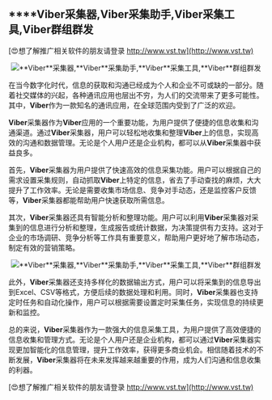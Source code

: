 ## ****Viber**采集器,**Viber**采集助手,**Viber**采集工具,**Viber**群组群发**

[😍想了解推广相关软件的朋友请登录 http://www.vst.tw](http://www.vst.tw)

 <center><img src="https://vst.tw/MP4/tuiguang/png/7.png" alt="**Viber**采集器,**Viber**采集助手,**Viber**采集工具,**Viber**群组群发"></center>

在当今数字化时代，信息的获取和沟通已经成为个人和企业不可或缺的一部分。随着社交媒体的兴起，各种通讯应用也层出不穷，为人们的交流带来了更多可能性。其中，**Viber**作为一款知名的通讯应用，在全球范围内受到了广泛的欢迎。

**Viber**采集器作为**Viber**应用的一个重要功能，为用户提供了便捷的信息收集和沟通渠道。通过**Viber**采集器，用户可以轻松地收集和整理**Viber**上的信息，实现高效的沟通和数据管理。无论是个人用户还是企业机构，都可以从**Viber**采集器中获益良多。

首先，**Viber**采集器为用户提供了快速高效的信息采集功能。用户可以根据自己的需求设置采集规则，自动抓取**Viber**上特定的信息，省去了手动查找的麻烦，大大提升了工作效率。无论是需要收集市场信息、竞争对手动态，还是监控客户反馈等，**Viber**采集器都能帮助用户快速获取所需信息。

其次，**Viber**采集器还具有智能分析和整理功能。用户可以利用**Viber**采集器对采集到的信息进行分析和整理，生成报告或统计数据，为决策提供有力支持。这对于企业的市场调研、竞争分析等工作具有重要意义，帮助用户更好地了解市场动态，制定有效的营销策略。

 <center><img src="https://vst.tw/MP4/tuiguang/png/1.png" alt="**Viber**采集器,**Viber**采集助手,**Viber**采集工具,**Viber**群组群发"></center>

此外，**Viber**采集器还支持多样化的数据输出方式，用户可以将采集到的信息导出到Excel、CSV等格式，方便后续的数据处理和利用。同时，**Viber**采集器也支持定时任务和自动化操作，用户可以根据需要设置定时采集任务，实现信息的持续更新和监控。

总的来说，**Viber**采集器作为一款强大的信息采集工具，为用户提供了高效便捷的信息收集和管理方式。无论是个人用户还是企业机构，都可以通过**Viber**采集器实现更加智能化的信息管理，提升工作效率，获得更多商业机会。相信随着技术的不断发展，**Viber**采集器将在未来发挥越来越重要的作用，成为人们沟通和信息收集的利器。

[😍想了解推广相关软件的朋友请登录 http://www.vst.tw](http://www.vst.tw)



